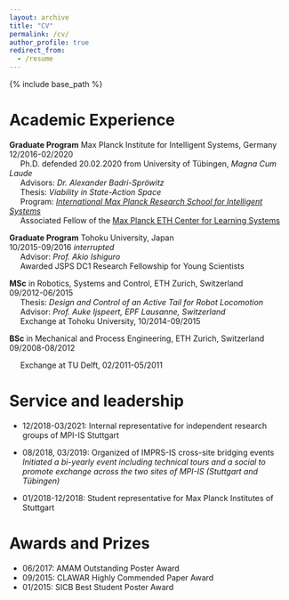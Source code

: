 ```yaml
---
layout: archive
title: "CV"
permalink: /cv/
author_profile: true
redirect_from:
  - /resume
---
```


{% include base_path %}

Academic Experience
======

**Graduate Program** Max Planck Institute for Intelligent Systems, Germany  
12/2016-02/2020  
&nbsp;&nbsp;&nbsp;&nbsp;&nbsp;Ph.D. defended 20.02.2020 from University of Tübingen, _Magna Cum Laude_  
&nbsp;&nbsp;&nbsp;&nbsp;&nbsp;Advisors: _Dr. Alexander Badri-Spröwitz_  
&nbsp;&nbsp;&nbsp;&nbsp;&nbsp;Thesis: _Viability in State-Action Space_  
&nbsp;&nbsp;&nbsp;&nbsp;&nbsp;Program: _[International Max Planck Research School for Intelligent Systems](http://imprs.is.mpg.de/)_  
&nbsp;&nbsp;&nbsp;&nbsp;&nbsp;Associated Fellow of the [Max Planck ETH Center for Learning Systems](https://learning-systems.org/)  

**Graduate Program** Tohoku University, Japan  
10/2015-09/2016 _interrupted_  
&nbsp;&nbsp;&nbsp;&nbsp;&nbsp;Advisor: _Prof. Akio Ishiguro_  
&nbsp;&nbsp;&nbsp;&nbsp;&nbsp;Awarded JSPS DC1  Research Fellowship for Young Scientists  

**MSc** in Robotics, Systems and Control, ETH Zurich, Switzerland  
09/2012-06/2015  
&nbsp;&nbsp;&nbsp;&nbsp;&nbsp;Thesis: _Design and Control of an Active Tail for Robot Locomotion_  
&nbsp;&nbsp;&nbsp;&nbsp;&nbsp;Advisor: _Prof. Auke Ijspeert, EPF Lausanne, Switzerland_  
&nbsp;&nbsp;&nbsp;&nbsp;&nbsp;Exchange at Tohoku University, 10/2014-09/2015  

**BSc** in Mechanical and Process Engineering, ETH Zurich, Switzerland  
09/2008-08/2012  
<!--
&nbsp;&nbsp;&nbsp;&nbsp;&nbsp;Thesis: _Fast and Robust Visual Localization on a Running Track_  
&nbsp;&nbsp;&nbsp;&nbsp;&nbsp;Advisor: _Prof. Roland Siegwart, ETH Zurich, Switzerland  
-->
&nbsp;&nbsp;&nbsp;&nbsp;&nbsp;Exchange at TU Delft, 02/2011-05/2011  

<!-- Work experience
======

Internship at Vorwerk pre-development department, Germany
02/2012-07/2012  

Language Specialist in the Swiss Armed Forces, Switzerland
11/2006-(reserve)   -->
  
<!-- Skills
======

* Skill 1
* Skill 2
  * Sub-skill 2.1
  * Sub-skill 2.2
  * Sub-skill 2.3
* Skill 3 -->

<!-- Publications
======

  <ul>{% for post in site.publications reversed %}
    {% include archive-single-cv.html %}
  {% endfor %}</ul> -->
  
<!-- Talks
======

  <ul>{% for post in site.talks %}
    {% include archive-single-talk-cv.html %}
  {% endfor %}</ul> -->
  
<!-- Teaching
======

  <ul>{% for post in site.teaching %}
    {% include archive-single-cv.html %}
  {% endfor %}</ul> -->
  
Service and leadership
======

* 12/2018-03/2021: Internal representative for independent research groups of MPI-IS Stuttgart  

* 08/2018, 03/2019: Organized of IMPRS-IS cross-site bridging events  
  _Initiated a bi-yearly event including technical tours and a social to promote exchange across the two sites of MPI-IS (Stuttgart and Tübingen)_  

* 01/2018-12/2018: Student representative for Max Planck Institutes of Stuttgart   

Awards and Prizes
======

* 06/2017: AMAM Outstanding Poster Award  
* 09/2015: CLAWAR Highly Commended Paper Award  
* 01/2015: SICB Best Student Poster Award  